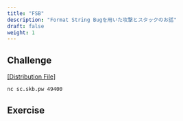 ```yaml
---
title: "FSB"
description: "Format String Bugを用いた攻撃とスタックのお話"
draft: false
weight: 1
---
```


## Challenge

[[Distribution File]](https://r2.p3land.smallkirby.com/fsb-758998a304d25c6bbd9432597f840b2aa30c6b5b7f28841b5638b50c2c7a3b22.tar.gz)

```sh
nc sc.skb.pw 49400
```

## Exercise
